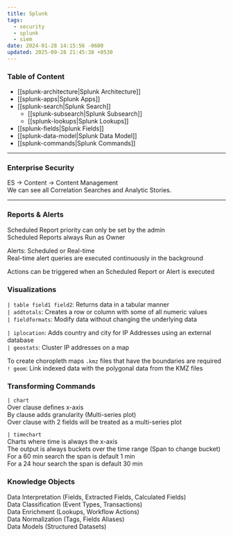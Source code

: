 ```yaml
---
title: Splunk
tags:
  - security
  - splunk
  - siem
date: 2024-01-28 14:15:56 -0600
updated: 2025-09-28 21:45:38 +0530
---
```


### Table of Content

- [[splunk-architecture|Splunk Architecture]]
- [[splunk-apps|Splunk Apps]]
- [[splunk-search|Splunk Search]]
	- [[splunk-subsearch|Splunk Subsearch]]
	- [[splunk-lookups|Splunk Lookups]]
- [[splunk-fields|Splunk Fields]]
- [[splunk-data-model|Splunk Data Model]]
- [[splunk-commands|Splunk Commands]]

---

### Enterprise Security
ES → Content → Content Management  
We can see all Correlation Searches and Analytic Stories.  

---

### Reports & Alerts

Scheduled Report priority can only be set by the admin  
Scheduled Reports always Run as Owner

Alerts: Scheduled or Real-time  
Real-time alert queries are executed continuously in the background   

Actions can be triggered when an Scheduled Report or Alert is executed  

### Visualizations

`| table field1 field2`: Returns data in a tabular manner  
`| addtotals`: Creates a row or column with some of all numeric values  
`| fieldformats`: Modify data without changing the underlying data  

`| iplocation`: Adds country and city for IP Addresses using an external database  
`| geostats`: Cluster IP addresses on a map

To create choropleth maps `.kmz` files that have the boundaries are required  
`! geom`: Link indexed data with the polygonal data from the KMZ files

### Transforming Commands

`| chart`  
Over clause defines x-axis  
By clause adds granularity (Multi-series plot)  
Over clause with 2 fields will be treated as a multi-series plot

`| timechart`  
Charts where time is always the x-axis  
The output is always buckets over the time range (Span to change bucket)    
For a 60 min search the span is default 1 min  
For a 24 hour search the span is default 30 min

### Knowledge Objects

Data Interpretation (Fields, Extracted Fields, Calculated Fields)  
Data Classification (Event Types, Transactions)  
Data Enrichment (Lookups, Workflow Actions)  
Data Normalization (Tags, Fields Aliases)  
Data Models (Structured Datasets)
